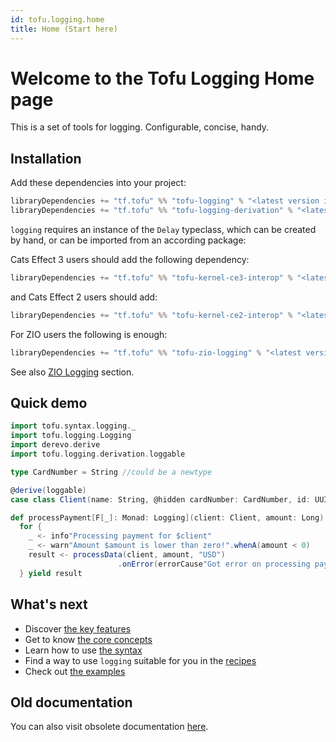 ```yaml
---
id: tofu.logging.home
title: Home (Start here)
---
```


# Welcome to the Tofu Logging Home page

This is a set of tools for logging. Configurable, concise, handy.

## Installation

Add these dependencies into your project:

```sbt
libraryDependencies += "tf.tofu" %% "tofu-logging" % "<latest version in the badge in README>"
libraryDependencies += "tf.tofu" %% "tofu-logging-derivation" % "<latest version in the badge in README>"
```
`logging` requires an instance of the `Delay` typeclass, which can be created by hand, or can be imported from an according package:

Cats Effect 3 users should add the following dependency:
```sbt
libraryDependencies += "tf.tofu" %% "tofu-kernel-ce3-interop" % "<latest version in the badge in README>"
```

and Cats Effect 2 users should add:
```sbt
libraryDependencies += "tf.tofu" %% "tofu-kernel-ce2-interop" % "<latest version in the badge in README>"
```

For ZIO users the following is enough:

```sbt
libraryDependencies += "tf.tofu" %% "tofu-zio-logging" % "<latest version in the badge in README>"

```
See also [ZIO Logging](./tofu.logging.recipes.zio.md) section.

## Quick demo

```scala
import tofu.syntax.logging._
import tofu.logging.Logging
import derevo.derive
import tofu.logging.derivation.loggable

type CardNumber = String //could be a newtype

@derive(loggable)
case class Client(name: String, @hidden cardNumber: CardNumber, id: UUID)

def processPayment[F[_]: Monad: Logging](client: Client, amount: Long): F[Result] =
  for {
    _ <- info"Processing payment for $client"
    _ <- warn"Amount $amount is lower than zero!".whenA(amount < 0)
    result <- processData(client, amount, "USD")
                        .onError(errorCause"Got error on processing payment for $client"(_))
  } yield result
```

## What's next

- Discover [the key features](tofu.logging.key-features.md)
- Get to know [the core concepts](tofu.logging.main.entities.md)
- Learn how to use [the syntax](tofu.logging.syntax.md)
- Find a way to use `logging` suitable for you in the [recipes](tofu.logging.recipes.md)
- Check out [the examples](https://github.com/tofu-tf/tofu/tree/better-doobie-example/examples)

## Old documentation

You can also visit obsolete documentation [here](./logging.old.md).